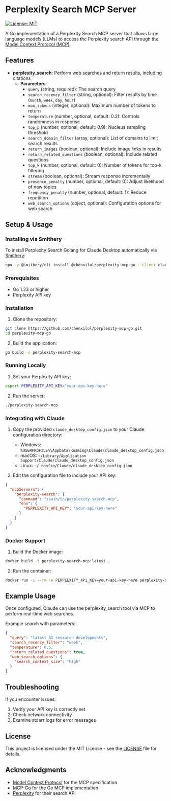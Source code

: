 # Perplexity Search MCP Server

[![License: MIT](https://img.shields.io/badge/License-MIT-yellow.svg)](https://opensource.org/licenses/MIT)

A Go implementation of a Perplexity Search MCP server that allows large language models (LLMs) to access the Perplexity search API through the [Model Context Protocol (MCP)](https://modelcontextprotocol.io/).

## Features

- **perplexity_search**: Perform web searches and return results, including citations
  - **Parameters**:
    - `query` (string, required): The search query
    - `search_recency_filter` (string, optional): Filter results by time (`month`, `week`, `day`, `hour`)
    - `max_tokens` (integer, optional): Maximum number of tokens to return
    - `temperature` (number, optional, default: 0.2): Controls randomness in response
    - `top_p` (number, optional, default: 0.9): Nucleus sampling threshold
    - `search_domain_filter` (array, optional): List of domains to limit search results
    - `return_images` (boolean, optional): Include image links in results
    - `return_related_questions` (boolean, optional): Include related questions
    - `top_k` (number, optional, default: 0): Number of tokens for top-k filtering
    - `stream` (boolean, optional): Stream response incrementally
    - `presence_penalty` (number, optional, default: 0): Adjust likelihood of new topics
    - `frequency_penalty` (number, optional, default: 1): Reduce repetition
    - `web_search_options` (object, optional): Configuration options for web search

## Setup & Usage

### Installing via Smithery

To install Perplexity Search Golang for Claude Desktop automatically via [Smithery](https://smithery.ai/server/@chenxilol/perplexity-mcp-go):

```bash
npx -y @smithery/cli install @chenxilol/perplexity-mcp-go --client claude
```

### Prerequisites

- Go 1.23 or higher
- Perplexity API key

### Installation

1. Clone the repository:

```bash
git clone https://github.com/chenxilol/perplexity-mcp-go.git
cd perplexity-mcp-go
```

2. Build the application:

```bash
go build -o perplexity-search-mcp
```

### Running Locally

1. Set your Perplexity API key:

```bash
export PERPLEXITY_API_KEY="your-api-key-here"
```

2. Run the server:

```bash
./perplexity-search-mcp
```

### Integrating with Claude

1. Copy the provided `claude_desktop_config.json` to your Claude configuration directory:
   - Windows: `%USERPROFILE%\AppData\Roaming\Claude\claude_desktop_config.json`
   - macOS: `~/Library/Application Support/Claude/claude_desktop_config.json`
   - Linux: `~/.config/Claude/claude_desktop_config.json`

2. Edit the configuration file to include your API key:

```json
{
  "mcpServers": {
    "perplexity-search": {
      "command": "/path/to/perplexity-search-mcp",
      "env": {
        "PERPLEXITY_API_KEY": "your-api-key-here"
      }
    }
  }
}
```

### Docker Support

1. Build the Docker image:

```bash
docker build -t perplexity-search-mcp:latest .
```

2. Run the container:

```bash
docker run -i --rm -e PERPLEXITY_API_KEY=your-api-key-here perplexity-search-mcp:latest
```

## Example Usage

Once configured, Claude can use the perplexity_search tool via MCP to perform real-time web searches.

Example search with parameters:
```json
{
  "query": "latest AI research developments",
  "search_recency_filter": "week",
  "temperature": 0.5,
  "return_related_questions": true,
  "web_search_options": {
    "search_context_size": "high"
  }
}
```

## Troubleshooting

If you encounter issues:
1. Verify your API key is correctly set
2. Check network connectivity
3. Examine stderr logs for error messages

## License

This project is licensed under the MIT License - see the [LICENSE](LICENSE) file for details.

## Acknowledgments

- [Model Context Protocol](https://modelcontextprotocol.io/) for the MCP specification
- [MCP-Go](https://github.com/mark3labs/mcp-go) for the Go MCP implementation
- [Perplexity](https://www.perplexity.ai/) for their search API 
